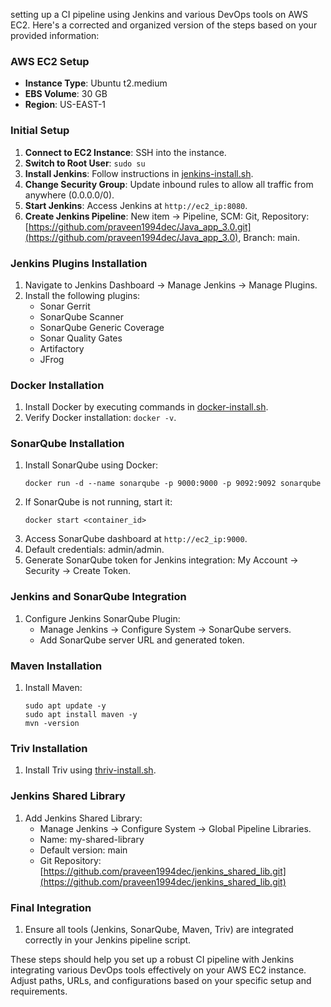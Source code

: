 setting up a CI pipeline using Jenkins and various DevOps tools on AWS EC2. Here's a corrected and organized version of the steps based on your provided information:

### AWS EC2 Setup
- **Instance Type**: Ubuntu t2.medium
- **EBS Volume**: 30 GB
- **Region**: US-EAST-1

### Initial Setup
1. **Connect to EC2 Instance**: SSH into the instance.
2. **Switch to Root User**: `sudo su`
3. **Install Jenkins**: Follow instructions in [jenkins-install.sh](https://github.com/francefaraz/DevOps/blob/main/jenkins-install.sh).
4. **Change Security Group**: Update inbound rules to allow all traffic from anywhere (0.0.0.0/0).
5. **Start Jenkins**: Access Jenkins at `http://ec2_ip:8080`.
6. **Create Jenkins Pipeline**: New item -> Pipeline, SCM: Git, Repository: [https://github.com/praveen1994dec/Java_app_3.0.git](https://github.com/praveen1994dec/Java_app_3.0), Branch: main.

### Jenkins Plugins Installation
1. Navigate to Jenkins Dashboard -> Manage Jenkins -> Manage Plugins.
2. Install the following plugins:
   - Sonar Gerrit
   - SonarQube Scanner
   - SonarQube Generic Coverage
   - Sonar Quality Gates
   - Artifactory
   - JFrog

### Docker Installation
1. Install Docker by executing commands in [docker-install.sh](https://github.com/francefaraz/DevOps/blob/main/docker-install.sh).
2. Verify Docker installation: `docker -v`.

### SonarQube Installation
1. Install SonarQube using Docker:
   ```
   docker run -d --name sonarqube -p 9000:9000 -p 9092:9092 sonarqube
   ```
2. If SonarQube is not running, start it:
   ```
   docker start <container_id>
   ```
3. Access SonarQube dashboard at `http://ec2_ip:9000`.
4. Default credentials: admin/admin.
5. Generate SonarQube token for Jenkins integration: My Account -> Security -> Create Token.

### Jenkins and SonarQube Integration
1. Configure Jenkins SonarQube Plugin:
   - Manage Jenkins -> Configure System -> SonarQube servers.
   - Add SonarQube server URL and generated token.

### Maven Installation
1. Install Maven:
   ```
   sudo apt update -y
   sudo apt install maven -y
   mvn -version
   ```

### Triv Installation
1. Install Triv using [thriv-install.sh](https://github.com/francefaraz/DevOps/blob/main/thriv-install.sh).

### Jenkins Shared Library
1. Add Jenkins Shared Library:
   - Manage Jenkins -> Configure System -> Global Pipeline Libraries.
   - Name: my-shared-library
   - Default version: main
   - Git Repository: [https://github.com/praveen1994dec/jenkins_shared_lib.git](https://github.com/praveen1994dec/jenkins_shared_lib.git)

### Final Integration
1. Ensure all tools (Jenkins, SonarQube, Maven, Triv) are integrated correctly in your Jenkins pipeline script.

These steps should help you set up a robust CI pipeline with Jenkins integrating various DevOps tools effectively on your AWS EC2 instance. Adjust paths, URLs, and configurations based on your specific setup and requirements.
